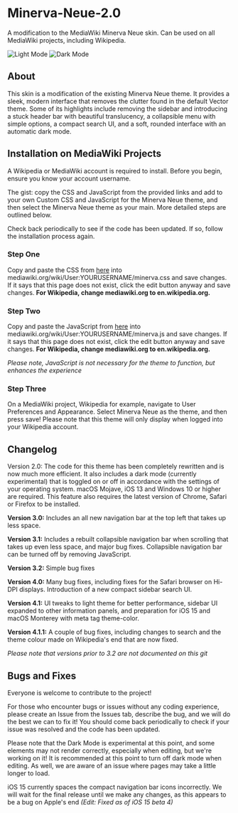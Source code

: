 # Minerva-Neue-2.0
A modification to the MediaWiki Minerva Neue skin. Can be used on all MediaWiki projects, including Wikipedia.

![Light Mode](https://upload.wikimedia.org/wikipedia/commons/thumb/4/47/Minerva_Neue_2.0_4.1_Light.png/2560px-Minerva_Neue_2.0_4.1_Light.png)
![Dark Mode](https://upload.wikimedia.org/wikipedia/commons/thumb/9/95/Minerva_Neue_2.0_4.1_Dark.png/2560px-Minerva_Neue_2.0_4.1_Dark.png)

## About
This skin is a modification of the existing Minerva Neue theme. It provides a sleek, modern interface that removes the clutter found in the default Vector theme. Some of its highlights include removing the sidebar and introducing a stuck header bar with beautiful translucency, a collapsible menu with simple options, a compact search UI, and a soft, rounded interface with an automatic dark mode.

## Installation on MediaWiki Projects
A Wikipedia or MediaWiki account is required to install. Before you begin, ensure you know your account username.

The gist: copy the CSS and JavaScript from the provided links and add to your own Custom CSS and JavaScript for the Minerva Neue theme, and then select the Minerva Neue theme as your main. More detailed steps are outlined below.

Check back periodically to see if the code has been updated. If so, follow the installation process again.

### Step One
Copy and paste the CSS from [here](https://raw.githubusercontent.com/natster101s/Minerva-Neue-2.0/master/minerva.css) into mediawiki.org/wiki/User:YOURUSERNAME/minerva.css and save changes. If it says that this page does not exist, click the edit button anyway and save changes. **For Wikipedia, change mediawiki.org to en.wikipedia.org.**

### Step Two
Copy and paste the JavaScript from [here](https://raw.githubusercontent.com/natster101s/Minerva-Neue-2.0/master/minerva.js) into mediawiki.org/wiki/User:YOURUSERNAME/minerva.js and save changes. If it says that this page does not exist, click the edit button anyway and save changes. **For Wikipedia, change mediawiki.org to en.wikipedia.org.**

*Please note, JavaScript is not necessary for the theme to function, but enhances the experience*

### Step Three
On a MediaWiki project, Wikipedia for example, navigate to User Preferences and Appearance. Select Minerva Neue as the theme, and then press save! Please note that this theme will only display when logged into your Wikipedia account.

## Changelog
Version 2.0: The code for this theme has been completely rewritten and is now much more efficient. It also includes a dark mode (currently experimental) that is toggled on or off in accordance with the settings of your operating system. macOS Mojave, iOS 13 and Windows 10 or higher are required. This feature also requires the latest version of Chrome, Safari or Firefox to be installed. 

**Version 3.0:** Includes an all new navigation bar at the top left that takes up less space.

**Version 3.1:** Includes a rebuilt collapsible navigation bar when scrolling that takes up even less space, and major bug fixes. Collapsible navigation bar can be turned off by removing JavaScript.

**Version 3.2:** Simple bug fixes

**Version 4.0:** Many bug fixes, including fixes for the Safari browser on Hi-DPI displays. Introduction of a new compact sidebar search UI.

**Version 4.1:** UI tweaks to light theme for better performance, sidebar UI expanded to other information panels, and preparation for iOS 15 and macOS Monterey with meta tag theme-color.

**Version 4.1.1:** A couple of bug fixes, including changes to search and the theme colour made on Wikipedia's end that are now fixed. 

*Please note that versions prior to 3.2 are not documented on this git*

## Bugs and Fixes
Everyone is welcome to contribute to the project!

For those who encounter bugs or issues without any coding experience, please create an Issue from the Issues tab, describe the bug, and we will do the best we can to fix it! You should come back periodically to check if your issue was resolved and the code has been updated.

Please note that the Dark Mode is experimental at this point, and some elements may not render correctly, especially when editing, but we're working on it! It is recommended at this point to turn off dark mode when editing. As well, we are aware of an issue where pages may take a little longer to load.

iOS 15 currently spaces the compact navigation bar icons incorrectly. We will wait for the final release until we make any changes, as this appears to be a bug on Apple's end *(Edit: Fixed as of iOS 15 beta 4)*
